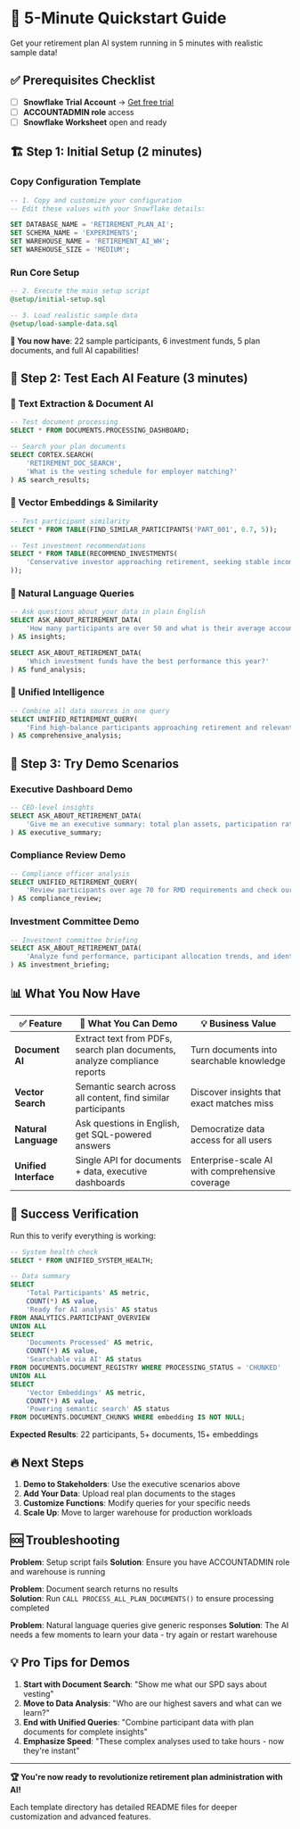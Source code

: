 # 🚀 5-Minute Quickstart Guide

Get your retirement plan AI system running in 5 minutes with realistic sample data!

## ✅ Prerequisites Checklist

- [ ] **Snowflake Trial Account** → [Get free trial](https://trial.snowflake.com)
- [ ] **ACCOUNTADMIN role** access
- [ ] **Snowflake Worksheet** open and ready

## 🏗️ Step 1: Initial Setup (2 minutes)

### Copy Configuration Template
```sql
-- 1. Copy and customize your configuration
-- Edit these values with your Snowflake details:

SET DATABASE_NAME = 'RETIREMENT_PLAN_AI';
SET SCHEMA_NAME = 'EXPERIMENTS';
SET WAREHOUSE_NAME = 'RETIREMENT_AI_WH';
SET WAREHOUSE_SIZE = 'MEDIUM';
```

### Run Core Setup
```sql
-- 2. Execute the main setup script
@setup/initial-setup.sql

-- 3. Load realistic sample data
@setup/load-sample-data.sql
```

**🎉 You now have**: 22 sample participants, 6 investment funds, 5 plan documents, and full AI capabilities!

## 🧪 Step 2: Test Each AI Feature (3 minutes)

### 📄 Text Extraction & Document AI
```sql
-- Test document processing
SELECT * FROM DOCUMENTS.PROCESSING_DASHBOARD;

-- Search your plan documents
SELECT CORTEX.SEARCH(
    'RETIREMENT_DOC_SEARCH',
    'What is the vesting schedule for employer matching?'
) AS search_results;
```

### 🔢 Vector Embeddings & Similarity
```sql
-- Test participant similarity
SELECT * FROM TABLE(FIND_SIMILAR_PARTICIPANTS('PART_001', 0.7, 5));

-- Test investment recommendations
SELECT * FROM TABLE(RECOMMEND_INVESTMENTS(
    'Conservative investor approaching retirement, seeking stable income', 5
));
```

### 💬 Natural Language Queries
```sql
-- Ask questions about your data in plain English
SELECT ASK_ABOUT_RETIREMENT_DATA(
    'How many participants are over 50 and what is their average account balance?'
) AS insights;

SELECT ASK_ABOUT_RETIREMENT_DATA(
    'Which investment funds have the best performance this year?'
) AS fund_analysis;
```

### 🔗 Unified Intelligence
```sql
-- Combine all data sources in one query
SELECT UNIFIED_RETIREMENT_QUERY(
    'Find high-balance participants approaching retirement and relevant guidance from our plan documents'
) AS comprehensive_analysis;
```

## 🎯 Step 3: Try Demo Scenarios

### Executive Dashboard Demo
```sql
-- CEO-level insights
SELECT ASK_ABOUT_RETIREMENT_DATA(
    'Give me an executive summary: total plan assets, participation rates, top performers, and risk areas'
) AS executive_summary;
```

### Compliance Review Demo
```sql
-- Compliance officer analysis
SELECT UNIFIED_RETIREMENT_QUERY(
    'Review participants over age 70 for RMD requirements and check our compliance documentation'
) AS compliance_review;
```

### Investment Committee Demo
```sql
-- Investment committee briefing
SELECT ASK_ABOUT_RETIREMENT_DATA(
    'Analyze fund performance, participant allocation trends, and identify any concentration risks'
) AS investment_briefing;
```

## 📊 What You Now Have

| ✅ Feature | 🎪 What You Can Demo | 💡 Business Value |
|------------|---------------------|-------------------|
| **Document AI** | Extract text from PDFs, search plan documents, analyze compliance reports | Turn documents into searchable knowledge |
| **Vector Search** | Semantic search across all content, find similar participants | Discover insights that exact matches miss |
| **Natural Language** | Ask questions in English, get SQL-powered answers | Democratize data access for all users |
| **Unified Interface** | Single API for documents + data, executive dashboards | Enterprise-scale AI with comprehensive coverage |

## 🎉 Success Verification

Run this to verify everything is working:

```sql
-- System health check
SELECT * FROM UNIFIED_SYSTEM_HEALTH;

-- Data summary
SELECT 
    'Total Participants' AS metric, 
    COUNT(*) AS value,
    'Ready for AI analysis' AS status
FROM ANALYTICS.PARTICIPANT_OVERVIEW
UNION ALL
SELECT 
    'Documents Processed' AS metric,
    COUNT(*) AS value,
    'Searchable via AI' AS status
FROM DOCUMENTS.DOCUMENT_REGISTRY WHERE PROCESSING_STATUS = 'CHUNKED'
UNION ALL
SELECT 
    'Vector Embeddings' AS metric,
    COUNT(*) AS value,
    'Powering semantic search' AS status
FROM DOCUMENTS.DOCUMENT_CHUNKS WHERE embedding IS NOT NULL;
```

**Expected Results**: 22 participants, 5+ documents, 15+ embeddings

## 🔥 Next Steps

1. **Demo to Stakeholders**: Use the executive scenarios above
2. **Add Your Data**: Upload real plan documents to the stages
3. **Customize Functions**: Modify queries for your specific needs
4. **Scale Up**: Move to larger warehouse for production workloads

## 🆘 Troubleshooting

**Problem**: Setup script fails
**Solution**: Ensure you have ACCOUNTADMIN role and warehouse is running

**Problem**: Document search returns no results  
**Solution**: Run `CALL PROCESS_ALL_PLAN_DOCUMENTS()` to ensure processing completed

**Problem**: Natural language queries give generic responses
**Solution**: The AI needs a few moments to learn your data - try again or restart warehouse

## 💡 Pro Tips for Demos

1. **Start with Document Search**: "Show me what our SPD says about vesting"
2. **Move to Data Analysis**: "Who are our highest savers and what can we learn?"
3. **End with Unified Queries**: "Combine participant data with plan documents for complete insights"
4. **Emphasize Speed**: "These complex analyses used to take hours - now they're instant"

---

**🏆 You're now ready to revolutionize retirement plan administration with AI!**

Each template directory has detailed README files for deeper customization and advanced features. 